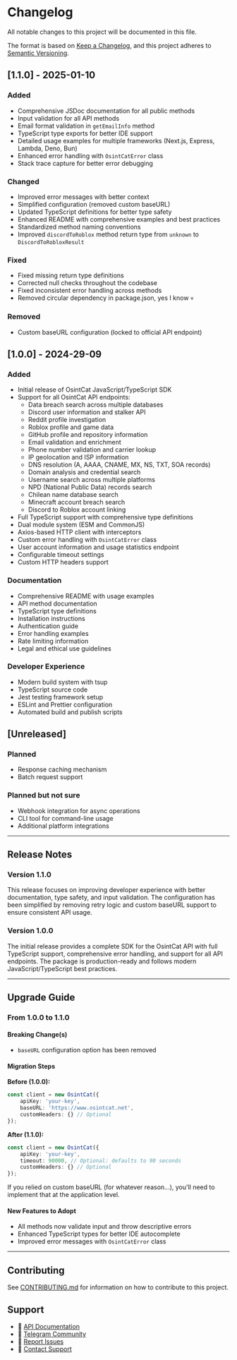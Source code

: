# Changelog

All notable changes to this project will be documented in this file.

The format is based on [Keep a Changelog](https://keepachangelog.com/en/1.0.0/),
and this project adheres to [Semantic Versioning](https://semver.org/spec/v2.0.0.html).

## [1.1.0] - 2025-01-10

### Added
- Comprehensive JSDoc documentation for all public methods
- Input validation for all API methods
- Email format validation in `getEmailInfo` method
- TypeScript type exports for better IDE support
- Detailed usage examples for multiple frameworks (Next.js, Express, Lambda, Deno, Bun)
- Enhanced error handling with `OsintCatError` class
- Stack trace capture for better error debugging

### Changed
- Improved error messages with better context
- Simplified configuration (removed custom baseURL)
- Updated TypeScript definitions for better type safety
- Enhanced README with comprehensive examples and best practices
- Standardized method naming conventions
- Improved `discordToRoblox` method return type from `unknown` to `DiscordToRobloxResult`

### Fixed
- Fixed missing return type definitions
- Corrected null checks throughout the codebase
- Fixed inconsistent error handling across methods
- Removed circular dependency in package.json, yes I know :skull:

### Removed
- Custom baseURL configuration (locked to official API endpoint)

## [1.0.0] - 2024-29-09

### Added
- Initial release of OsintCat JavaScript/TypeScript SDK
- Support for all OsintCat API endpoints:
  - Data breach search across multiple databases
  - Discord user information and stalker API
  - Reddit profile investigation
  - Roblox profile and game data
  - GitHub profile and repository information
  - Email validation and enrichment
  - Phone number validation and carrier lookup
  - IP geolocation and ISP information
  - DNS resolution (A, AAAA, CNAME, MX, NS, TXT, SOA records)
  - Domain analysis and credential search
  - Username search across multiple platforms
  - NPD (National Public Data) records search
  - Chilean name database search
  - Minecraft account breach search
  - Discord to Roblox account linking
- Full TypeScript support with comprehensive type definitions
- Dual module system (ESM and CommonJS)
- Axios-based HTTP client with interceptors
- Custom error handling with `OsintCatError` class
- User account information and usage statistics endpoint
- Configurable timeout settings
- Custom HTTP headers support

### Documentation
- Comprehensive README with usage examples
- API method documentation
- TypeScript type definitions
- Installation instructions
- Authentication guide
- Error handling examples
- Rate limiting information
- Legal and ethical use guidelines

### Developer Experience
- Modern build system with tsup
- TypeScript source code
- Jest testing framework setup
- ESLint and Prettier configuration
- Automated build and publish scripts

## [Unreleased]

### Planned
- Response caching mechanism
- Batch request support


### Planned but not sure
- Webhook integration for async operations
- CLI tool for command-line usage
- Additional platform integrations

---

## Release Notes

### Version 1.1.0
This release focuses on improving developer experience with better documentation, type safety, and input validation. The configuration has been simplified by removing retry logic and custom baseURL support to ensure consistent API usage.

### Version 1.0.0
The initial release provides a complete SDK for the OsintCat API with full TypeScript support, comprehensive error handling, and support for all API endpoints. The package is production-ready and follows modern JavaScript/TypeScript best practices.

---

## Upgrade Guide

### From 1.0.0 to 1.1.0

#### Breaking Change(s)
- `baseURL` configuration option has been removed

#### Migration Steps

**Before (1.0.0):**
```typescript
const client = new OsintCat({
    apiKey: 'your-key',
    baseURL: 'https://www.osintcat.net',
    customHeaders: {} // Optional
});
```

**After (1.1.0):**
```typescript
const client = new OsintCat({
    apiKey: 'your-key',
    timeout: 90000, // Optional: defaults to 90 seconds
    customHeaders: {} // Optional
});
```

If you relied on custom baseURL (for whatever reason...), you'll need to implement that at the application level.

#### New Features to Adopt
- All methods now validate input and throw descriptive errors
- Enhanced TypeScript types for better IDE autocomplete
- Improved error messages with `OsintCatError` class

---

## Contributing

See [CONTRIBUTING.md](CONTRIBUTING.md) for information on how to contribute to this project.

## Support

- 📖 [API Documentation](https://www.osintcat.net/api/docs)
- 💬 [Telegram Community](https://t.me/osintcatru)
- 🐛 [Report Issues](https://github.com/osintcat-docs/osintcat.js/issues)
- 📧 [Contact Support](mailto:info@osintcat.net)